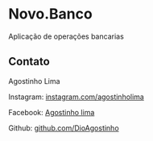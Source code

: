 # Novo.Banco
Aplicação de operações bancarias

## Contato

Agostinho Lima

Instagram:  [instagram.com/agostinholima](https://instagram.com/agostinholima)

Facebook:  [Agostinho lima](https://www.facebook.com/agostinho.lima.332)

Github:  [github.com/DioAgostinho](https://github.com/DioAgostinho)
